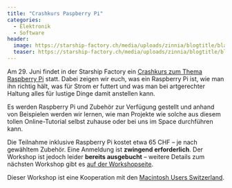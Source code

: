 ```yaml
---
title: "Crashkurs Paspberry Pi"
categories:
  - Elektronik
  - Software
header:
  image: https://starship-factory.ch/media/uploads/zinnia/blogtitle/black_box.jpg
  teaser: https://starship-factory.ch/media/uploads/zinnia/blogtitle/black_box.jpg
---
```


Am 29. Juni findet in der Starship Factory ein [Crashkurs zum Thema Raspberry Pi](https://starship-factory.ch/workshops/crahkurs-raspberry-pi/) statt. Dabei zeigen wir euch, was ein Raspberry Pi ist, wie man ihn richtig hält, was für Strom er futtert und was man bei artgerechter Haltung alles für lustige Dinge damit anstellen kann.

Es werden Raspberry Pi und Zubehör zur Verfügung gestellt und anhand von Beispielen werden wir lernen, wie man Projekte wie solche aus diesem tollen Online-Tutorial selbst zuhause oder bei uns im Space durchführen kann.

Die Teilnahme inklusive Raspberry Pi kostet etwa 65 CHF – je nach gewähltem Zubehör. Eine Anmeldung ist **zwingend erforderlich**. Der Workshop ist jedoch leider **bereits ausgebucht** – weitere Details zum nächsten Workshop gibt es [auf der Workshopseite](https://starship-factory.ch/workshops/crahkurs-raspberry-pi/).

Dieser Workshop ist eine Kooperation mit den [Macintosh Users Switzerland](http://www.mus.ch/component/jcalpro/149-default/150-lt-basel/557-lt-basel?Itemid=86).
